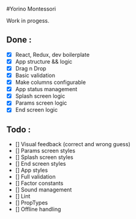 #Yorino Montessori

Work in progess.

## Done :
- [x] React, Redux, dev boilerplate
- [x] App structure && logic
- [x] Drag n Drop
- [x] Basic validation
- [x] Make columns configurable
- [x] App status management
- [x] Splash screen logic
- [x] Params screen logic
- [x] End screen logic

## Todo :
- [] Visual feedback (correct and wrong guess)
- [] Params screen styles
- [] Splash screen styles
- [] End screen styles
- [] App styles
- [] Full validation
- [] Factor constants
- [] Sound management
- [] Lint
- [] PropTypes
- [] Offline handling